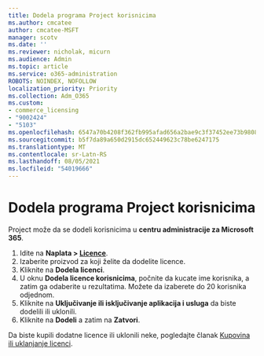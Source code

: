 ```yaml
---
title: Dodela programa Project korisnicima
ms.author: cmcatee
author: cmcatee-MSFT
manager: scotv
ms.date: ''
ms.reviewer: nicholak, micurn
ms.audience: Admin
ms.topic: article
ms.service: o365-administration
ROBOTS: NOINDEX, NOFOLLOW
localization_priority: Priority
ms.collection: Adm_O365
ms.custom:
- commerce_licensing
- "9002424"
- "5103"
ms.openlocfilehash: 6547a70b4208f362fb995afad656a2bae9c3f37452ee73b9808c29f60be44513
ms.sourcegitcommit: b5f7da89a650d2915dc652449623c78be6247175
ms.translationtype: MT
ms.contentlocale: sr-Latn-RS
ms.lasthandoff: 08/05/2021
ms.locfileid: "54019666"
---
```

# <a name="assign-project-to-users"></a>Dodela programa Project korisnicima

Project može da se dodeli korisnicima u **centru administracije za Microsoft 365**.

1. Idite na **Naplata > [Licence](https://go.microsoft.com/fwlink/p/?linkid=842264)**.
2. Izaberite proizvod za koji želite da dodelite licence.
3. Kliknite na **Dodela licenci**.
4. U oknu **Dodela licence korisnicima**, počnite da kucate ime korisnika, a zatim ga odaberite u rezultatima. Možete da izaberete do 20 korisnika odjednom.
5. Kliknite na **Uključivanje ili isključivanje aplikacija i usluga** da biste dodelili ili uklonili.
6. Kliknite na **Dodeli** a zatim na **Zatvori**.

Da biste kupili dodatne licence ili uklonili neke, pogledajte članak [Kupovina ili uklanjanje licenci](/microsoft-365/commerce/licenses/buy-licenses#buy-or-remove-licenses-for-your-business-subscription).